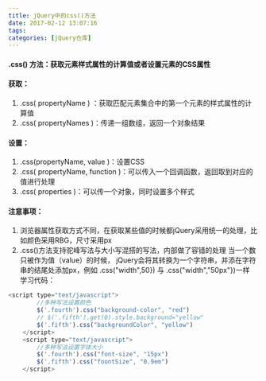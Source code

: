 ```yaml
---
title: jQuery中的css()方法
date: 2017-02-12 13:07:16
tags: 
categories: [jQuery仓库]
---
```

#### .css() 方法：获取元素样式属性的计算值或者设置元素的CSS属性
<!--- more -->
#### 获取：
1. .css( propertyName ) ：获取匹配元素集合中的第一个元素的样式属性的计算值
2. .css( propertyNames )：传递一组数组，返回一个对象结果
#### 设置：
1. .css(propertyName, value )：设置CSS
2. .css( propertyName, function )：可以传入一个回调函数，返回取到对应的值进行处理
3. .css( properties )：可以传一个对象，同时设置多个样式
#### 注意事项：
1. 浏览器属性获取方式不同，在获取某些值的时候都jQuery采用统一的处理，比如颜色采用RBG，尺寸采用px
2. .css()方法支持驼峰写法与大小写混搭的写法，内部做了容错的处理
当一个数只被作为值（value）的时候， jQuery会将其转换为一个字符串，并添在字符串的结尾处添加px，例如 .css("width",50}) 与 .css("width","50px"})一样
学习代码：

```js
<script type="text/javascript">
        //多种写法设置颜色
        $('.fourth').css("background-color", "red")
        // $('.fifth').get(0).style.background="yellow"
        $('.fifth').css("backgroundColor", "yellow")
    </script>
    <script type="text/javascript">
        //多种写法设置字体大小
        $('.fourth').css("font-size", "15px")
        $('.fifth').css("foontSize", "0.9em")
    </script>
```